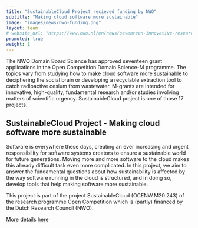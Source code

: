 ```yaml
---
title: "SustainableCloud Project recieved funding by NWO"
subtitle: "Making cloud software more sustainable"
image: "images/news/nwo-funding.png"
layout: team
# website_url: "https://www.nwo.nl/en/news/seventeen-innovative-research-projects-launched-through-open-competition-domain-science-m-1"
promoted: true
weight: 1
---
```



The NWO Domain Board Science has approved seventeen grant applications in the Open Competition Domain Science-M programme. The topics vary from studying how to make cloud software more sustainable to deciphering the social brain or developing a recyclable extraction tool to catch radioactive cesium from wastewater. M-grants are intended for innovative, high-quality, fundamental research and/or studies involving matters of scientific urgency. SustainableCloud project is one of those 17 projects. 

## SustainableCloud Project - Making cloud software more sustainable

Software is everywhere these days, creating an ever increasing and urgent responsibility for software systems creators to ensure a sustainable world for future generations. Moving more and more software to the cloud makes this already difficult task even more complicated. In this project, we aim to answer the fundamental questions about how sustainability is affected by the way software running in the cloud is structured, and in doing so, develop tools that help making software more sustainable.

This project is part of the project SustainableCloud (OCENW.M20.243) of the research programme Open Competition which is (partly) financed by the Dutch Research Council (NWO).


More details [here](https://www.nwo.nl/en/news/seventeen-innovative-research-projects-launched-through-open-competition-domain-science-m-1)

